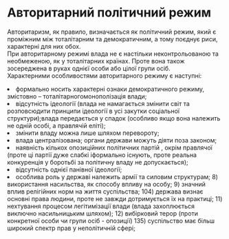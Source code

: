 # Авторитарний політичний режим

Авторитаризм, як правило, визначається як політичний режим, який є проміжним між
тоталітарним та демократичним, а тому поєднує риси, характерні для них обох.       
При авторитарному режимі влада не є настільки неконтрольованою та необмеженою, як у
тоталітарних країнах. Проте вона також зосереджена в руках однієї особи або цілої групи
осіб.       
Характерними особливостями авторитарного режиму є наступні:         
<li>формально носить характерні ознаки демократичного режиму, змістовно –
тоталітарногомонополізація влади;
<li>відсутність ідеології (влада не намагається змінити світ та розповсюдити принципи
ідеології в усі закутки соціальної структури);влада передається у спадок (особливо якщо
вона належить не одній особі, а правлячій еліті);
<li>змінити владу можна лише шляхом перевороту;
<li>влада централізована; органи держави можуть діяти поза законом;
<li>наявність кількох опозиційних політичних партій , окрім правлячої (проте ці партії
дуже слабкі іформально існують, проте реальна конкуренція у боротьбі за політичну владу
не допускається);
<li>відсутність однієї панівної ідеології;
<li>особлива роль у державі належить армії та силовим структурам;
8) використання насильства, як способу впливу на особу;
9) значний вплив релігійних норм на життя суспільства;
104) держава визнає основні права людини, проте не завжди дотримується їх на практиці;
11) нехтування процесом легітимізації влади (влада захоплюється виключно
насильницьким шляхом);
12) вибірковий терор (проти конкретної особи чи групи осіб - опозиції)
135) суспільство має більш широкий спектр прав у неполітичній сфері;
